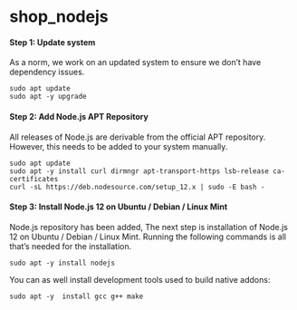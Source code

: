 # shop_nodejs
#### Step 1: Update system
As a norm, we work on an updated system to ensure we don’t have dependency issues.

```
sudo apt update
sudo apt -y upgrade
```

#### Step 2: Add Node.js APT Repository
All releases of Node.js are derivable from the official APT repository. However, this needs to be added to your system manually.

```
sudo apt update
sudo apt -y install curl dirmngr apt-transport-https lsb-release ca-certificates
curl -sL https://deb.nodesource.com/setup_12.x | sudo -E bash -
```

#### Step 3: Install Node.js 12 on Ubuntu / Debian / Linux Mint
Node.js repository has been added, The next step is installation of Node.js 12 on Ubuntu / Debian / Linux Mint. Running the following commands is all that’s needed for the installation.

```
sudo apt -y install nodejs
```

You can as well install development tools used to build native addons:

```
sudo apt -y  install gcc g++ make
```
